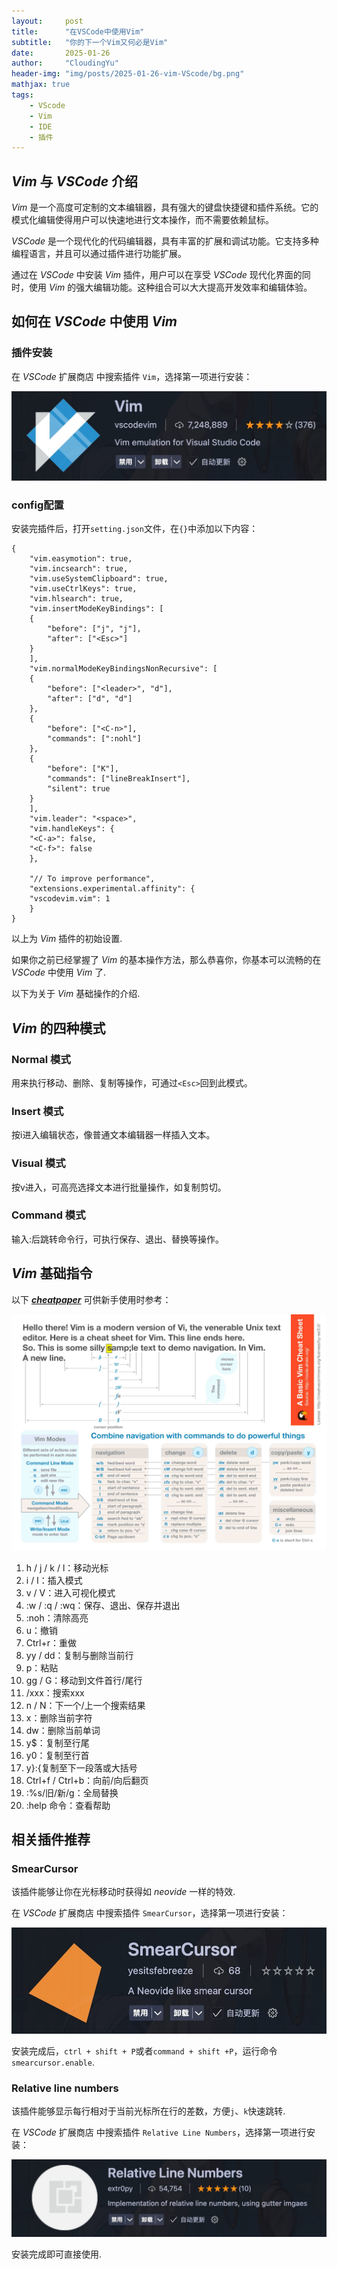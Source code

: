 ```yaml
---
layout:     post
title:      "在VSCode中使用Vim"
subtitle:   "你的下一个Vim又何必是Vim"
date:       2025-01-26
author:     "CloudingYu"
header-img: "img/posts/2025-01-26-vim-VScode/bg.png"
mathjax: true
tags:
    - VScode
    - Vim
    - IDE
    - 插件
---
```

##  $Vim$ 与 $VSCode$ 介绍

$Vim$ 是一个高度可定制的文本编辑器，具有强大的键盘快捷键和插件系统。它的模式化编辑使得用户可以快速地进行文本操作，而不需要依赖鼠标。

$VSCode$ 是一个现代化的代码编辑器，具有丰富的扩展和调试功能。它支持多种编程语言，并且可以通过插件进行功能扩展。

通过在 $VSCode$ 中安装 $Vim$ 插件，用户可以在享受 $VSCode$ 现代化界面的同时，使用 $Vim$ 的强大编辑功能。这种组合可以大大提高开发效率和编辑体验。

## 如何在 $VSCode$ 中使用 $Vim$

### 插件安装

在 $VSCode$ 扩展商店 中搜索插件 `Vim`，选择第一项进行安装：

![vim](/img/posts/2025-01-26-vim-VScode/vim.png)

### config配置
安装完插件后，打开`setting.json`文件，在`{}`中添加以下内容：
```
{
    "vim.easymotion": true,
    "vim.incsearch": true,
    "vim.useSystemClipboard": true,
    "vim.useCtrlKeys": true,
    "vim.hlsearch": true,
    "vim.insertModeKeyBindings": [
    {
        "before": ["j", "j"],
        "after": ["<Esc>"]
    }
    ],
    "vim.normalModeKeyBindingsNonRecursive": [
    {
        "before": ["<leader>", "d"],
        "after": ["d", "d"]
    },
    {
        "before": ["<C-n>"],
        "commands": [":nohl"]
    },
    {
        "before": ["K"],
        "commands": ["lineBreakInsert"],
        "silent": true
    }
    ],
    "vim.leader": "<space>",
    "vim.handleKeys": {
    "<C-a>": false,
    "<C-f>": false
    },

    "// To improve performance",
    "extensions.experimental.affinity": {
    "vscodevim.vim": 1
    }
}
```
以上为 $Vim$ 插件的初始设置.

如果你之前已经掌握了 $Vim$ 的基本操作方法，那么恭喜你，你基本可以流畅的在 $VSCode$ 中使用 $Vim$ 了.

以下为关于 $Vim$ 基础操作的介绍.



## $Vim$ 的四种模式

### Normal 模式

用来执行移动、删除、复制等操作，可通过`<Esc>`回到此模式。

### Insert 模式

按i进入编辑状态，像普通文本编辑器一样插入文本。

### Visual 模式

按v进入，可高亮选择文本进行批量操作，如复制剪切。

### Command 模式

输入:后跳转命令行，可执行保存、退出、替换等操作。

## $Vim$ 基础指令

以下 [***cheatpaper***](/img/posts/2025-01-26-vim-VScode/vim-cheatsheet.pdf) 可供新手使用时参考：

![vim-cheatpaper](/img/posts/2025-01-26-vim-VScode/vim-cheatsheet.png)





1. h / j / k / l：移动光标
2. i / I：插入模式
3. v / V：进入可视化模式
4. :w / :q / :wq：保存、退出、保存并退出
5. :noh：清除高亮
6. u：撤销
7. Ctrl+r：重做
8. yy / dd：复制与删除当前行
9. p：粘贴
10. gg / G：移动到文件首行/尾行
11. /xxx：搜索xxx
12. n / N：下一个/上一个搜索结果
13. x：删除当前字符
14. dw：删除当前单词
15. y$：复制至行尾
16. y0：复制至行首
17. y}:{复制至下一段落或大括号
18. Ctrl+f / Ctrl+b：向前/向后翻页
19. :%s/旧/新/g：全局替换
20. :help 命令：查看帮助


## 相关插件推荐

### SmearCursor

该插件能够让你在光标移动时获得如 $neovide$ 一样的特效.

在 $VSCode$ 扩展商店 中搜索插件 `SmearCursor`，选择第一项进行安装：

![smearcursor](/img/posts/2025-01-26-vim-VScode/smearcursor.png)

安装完成后，`ctrl + shift + P`或者`command + shift +P`，运行命令`smearcursor.enable`.

### Relative line numbers

该插件能够显示每行相对于当前光标所在行的差数，方便`j`、`k`快速跳转.

在 $VSCode$ 扩展商店 中搜索插件 `Relative Line Numbers`，选择第一项进行安装：

![Rln](/img/posts/2025-01-26-vim-VScode/Relative_line_numbers.png)


安装完成即可直接使用.